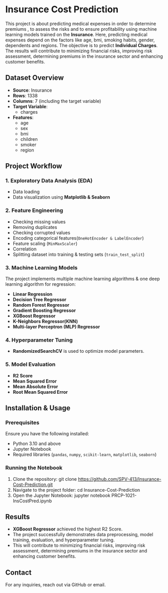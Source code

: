 # Insurance Cost Prediction
This project is about predicting medical expenses in order to determine premiums , to assess the risks and to ensure profitability using machine learning models trained on the **Insurance**. Here, predicting medical expenses depend on the factors like age, bmi, smoking habits, gender, dependents and regions. The objective is to predict **Individual Charges**. The results will contribute to minimizing financial risks, improving risk assessment, determining premiums in the insurance sector and enhancing customer benefits.

## Dataset Overview
- **Source**: Insurance
- **Rows**: 1338
- **Columns**: 7 (including the target variable)
- **Target Variable**: 
  - charges
- **Features**:
  - age
  - sex
  - bmi
  - children
  - smoker
  - region
## Project Workflow
### 1. **Exploratory Data Analysis (EDA)**
- Data loading
- Data visualization using **Matplotlib & Seaborn**
### 2. **Feature Engineering**
- Checking missing values
- Removing duplicates
- Checking corrupted values
- Encoding categorical features(`OneHotEncoder & LabelEncoder`)
- Feature scaling (`MinMaxScaler`)
- Correlation
- Splitting dataset into training & testing sets (`train_test_split`)
  
### 3. **Machine Learning Models**
The project implements multiple machine learning algorithms & one deep learning algorithm for regression:
- **Linear Regression**
- **Decision Tree Regressor**
- **Random Forest Regressor**
- **Gradient Boosting Regressor**
- **XGBoost Regressor**
- **K-Neighbors Regressor(KNN)**
- **Multi-layer Perceptron (MLP) Regressor**

### 4. **Hyperparameter Tuning**
- **RandomizedSearchCV** is used to optimize model parameters.

### 5. **Model Evaluation**
- **R2 Score**
- **Mean Squared Error**       
- **Mean Absolute Error**
- **Root Mean Squared Error** 

## Installation & Usage

### Prerequisites
Ensure you have the following installed:
- Python 3.10 and above
- Jupyter Notebook
- Required libraries (`pandas`, `numpy`, `scikit-learn`, `matplotlib`, `seaborn`)

### Running the Notebook
1. Clone the repository:
   git clone https://github.com/SPV-413/Insurance-Cost-Prediction.git
2. Navigate to the project folder:
   cd Insurance-Cost-Prediction
3. Open the Jupyter Notebook:
   jupyter notebook PRCP-1021-InsCostPred.ipynb

## Results
- **XGBoost Regressor** achieved the highest R2 Score.
- The project successfully demonstrates data preprocessing, model training, evaluation, and hyperparameter tuning.
- This will contribute to minimizing financial risks, improving risk assessment, determining premiums in the insurance sector and enhancing customer benefits.

## Contact
For any inquiries, reach out via GitHub or email.
